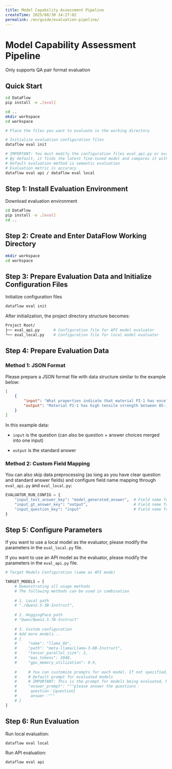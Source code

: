 ```yaml
---
title: Model Capability Assessment Pipeline
createTime: 2025/08/30 14:27:02
permalink: /en/guide/evaluation-pipeline/
---
```


# Model Capability Assessment Pipeline

Only supports QA pair format evaluation

## Quick Start
```bash
cd DataFlow
pip install -e .[eval]

cd ..
mkdir workspace
cd workspace

# Place the files you want to evaluate in the working directory

# Initialize evaluation configuration files
dataflow eval init

# IMPORTANT: You must modify the configuration files eval_api.py or eval_local.py
# By default, it finds the latest fine-tuned model and compares it with its base model
# Default evaluation method is semantic evaluation
# Evaluation metric is accuracy
dataflow eval api / dataflow eval local
```



## Step 1: Install Evaluation Environment

Download evaluation environment
```bash
cd DataFlow
pip install -e .[eval]
cd ..
```



## Step 2: Create and Enter DataFlow Working Directory

```bash
mkdir workspace
cd workspace
```



## Step 3: Prepare Evaluation Data and Initialize Configuration Files

Initialize configuration files
```bash
dataflow eval init
```

After initialization, the project directory structure becomes:
```bash
Project Root/
├── eval_api.py      # Configuration file for API model evaluator
└── eval_local.py    # Configuration file for local model evaluator
```



## Step 4: Prepare Evaluation Data

### Method 1: JSON Format

Please prepare a JSON format file with data structure similar to the example below:
```json
[
    {
        "input": "What properties indicate that material PI-1 has excellent processing characteristics during manufacturing processes?",
        "output": "Material PI-1 has high tensile strength between 85-105 MPa.\nPI-1 exhibits low melt viscosity below 300 Pa·s indicating good flowability.\n\nThe combination of its high tensile strength and low melt viscosity indicates that it can be easily processed without breaking during manufacturing."
    }
]
```

In this example data:
- `input` is the question (can also be question + answer choices merged into one input)

- `output` is the standard answer

  

### Method 2: Custom Field Mapping

You can also skip data preprocessing (as long as you have clear question and standard answer fields) and configure field name mapping through `eval_api.py` and `eval_local.py`:
```python
EVALUATOR_RUN_CONFIG = {
    "input_test_answer_key": "model_generated_answer",  # Field name for model-generated answers
    "input_gt_answer_key": "output",                    # Field name for standard answers (from original data)
    "input_question_key": "input"                       # Field name for questions (from original data)
}
```



## Step 5: Configure Parameters

If you want to use a local model as the evaluator, please modify the parameters in the `eval_local.py` file.

If you want to use an API model as the evaluator, please modify the parameters in the `eval_api.py` file.
```python
# Target Models Configuration (same as API mode)

TARGET_MODELS = [
    # Demonstrating all usage methods
    # The following methods can be used in combination
    
    # 1. Local path
    # "./Qwen2.5-3B-Instruct",
    
    # 2. HuggingFace path
    # "Qwen/Qwen2.5-7B-Instruct"
    
    # 3. Custom configuration
    # Add more models...
    # {
    #     "name": "llama_8b",
    #     "path": "meta-llama/Llama-3-8B-Instruct",
    #     "tensor_parallel_size": 2,
    #     "max_tokens": 2048,
    #     "gpu_memory_utilization": 0.9,
    
    #     # You can customize prompts for each model. If not specified, defaults to the template in build_prompt function.
    #     # Default prompt for evaluated models
    #     # IMPORTANT: This is the prompt for models being evaluated, NOT for the judge model!!!
    #     "answer_prompt": """please answer the questions：
    #      question：{question}
    #      answer："""
    # }
]
```



## Step 6: Run Evaluation

Run local evaluation:
```bash
dataflow eval local
```

Run API evaluation:
```bash
dataflow eval api
```